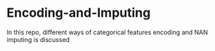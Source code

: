 # Encoding-and-Imputing
In this repo, different ways of categorical features encoding and NAN imputing is discussed
